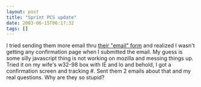 ```yaml
---
layout: post
title: "Sprint PCS update"
date: 2003-06-15T06:17:32
tags: []
---
```


I tried sending them more email thru [their "email" form][1] and realized I wasn't getting any confirmation page when I submitted the email. My guess is some silly javascript thing is not working on mozilla and messing things up. Tried it on my wife's w32-98 box with IE and lo and behold, I got a confirmation screen and tracking #. Sent them 2 emails about that and my real questions. Why are they so stupid? 

   [1]: http://www2.sprintpcs.com/learn/form_public_question.asp



